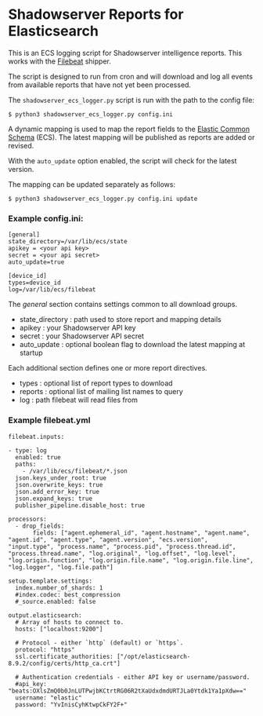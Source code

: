 # Shadowserver Reports for Elasticsearch

This is an ECS logging script for Shadowserver intelligence reports.  This works with the [Filebeat](https://www.elastic.co/beats/filebeat) shipper.

The script is designed to run from cron and will download and log all events from available reports that have not yet been processed.

The `shadowserver_ecs_logger.py` script is run with the path to the config file:

```
$ python3 shadowserver_ecs_logger.py config.ini
```

A dynamic mapping is used to map the report fields to the [Elastic Common Schema](https://www.elastic.co/guide/en/ecs) (ECS).  The latest mapping will be published as reports are added or revised.

With the `auto_update` option enabled, the script will check for the latest version.

The mapping can be updated separately as follows:

```
$ python3 shadowserver_ecs_logger.py config.ini update
```

### Example config.ini:

```
[general]
state_directory=/var/lib/ecs/state
apikey = <your api key>
secret = <your api secret>
auto_update=true

[device_id]
types=device_id
log=/var/lib/ecs/filebeat
```

The _general_ section contains settings common to all download groups.

* state_directory : path used to store report and mapping details
* apikey : your Shadowserver API key
* secret : your Shadowserver API secret
* auto_update : optional boolean flag to download the latest mapping at startup

Each additional section defines one or more report directives.

* types : optional list of report types to download
* reports : optional list of mailing list names to query
* log : path filebeat will read files from

### Example filebeat.yml

```
filebeat.inputs:

- type: log
  enabled: true
  paths:
    - /var/lib/ecs/filebeat/*.json
  json.keys_under_root: true
  json.overwrite_keys: true
  json.add_error_key: true
  json.expand_keys: true
  publisher_pipeline.disable_host: true

processors:
  - drop_fields:
       fields: ["agent.ephemeral_id", "agent.hostname", "agent.name", "agent.id", "agent.type", "agent.version", "ecs.version", "input.type", "process.name", "process.pid", "process.thread.id", "process.thread.name", "log.original", "log.offset", "log.level", "log.origin.function", "log.origin.file.name", "log.origin.file.line", "log.logger", "log.file.path"]

setup.template.settings:
  index.number_of_shards: 1
  #index.codec: best_compression
  #_source.enabled: false

output.elasticsearch:
  # Array of hosts to connect to.
  hosts: ["localhost:9200"]

  # Protocol - either `http` (default) or `https`.
  protocol: "https"
  ssl.certificate_authorities: ["/opt/elasticsearch-8.9.2/config/certs/http_ca.crt"]

  # Authentication credentials - either API key or username/password.
  #api_key: "beats:OXlsZmQ0b0JnLUTPwjbKCtrtRG06R2tXaUdxdmdURTJLa0Ytdk1Ya1pXdw=="
  username: "elastic"
  password: "YvInisCyhKtwpCkFY2F+"

```
